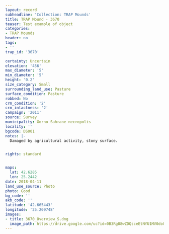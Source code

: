```yaml
---
layout: record
subheadline: 'Collection: TRAP Mounds'
title: TRAP Mound - 3670
teaser: Test example of object
categories:
- TRAP Mounds
header: no
tags:
- ''
trap_id: '3670'

certainty: Uncertain
elevation: '456'
max_diameter: '5'
min_diameter: '5'
height: '0.2'
size_category: Small
surrounding_land_use: Pasture
surface_condition: Pasture
robbed: No
crm_condition: '2'
crm_intactness: '2'
campaign: '2011'
source: Survey
municipality: Gorno Sahrane necropolis
locality: ''
bgcode: DS001
notes: |-
  Damaged by agricultural activity, stony surface.


rights: standard


maps:
  lat: 42.6285
  lon: 25.2442
date: 2018-04-11
land_use_source: Photo
photo: Good
bg_code: ''
akb_code: ''
latitude: '42.665443'
longitude: '25.209748'
images:
- title: 3670_Overview_S.dng
  image_path: https://drive.google.com/uc?id=0B3Rg88wZDQsceEtNYU1MV0doUms
---
```

